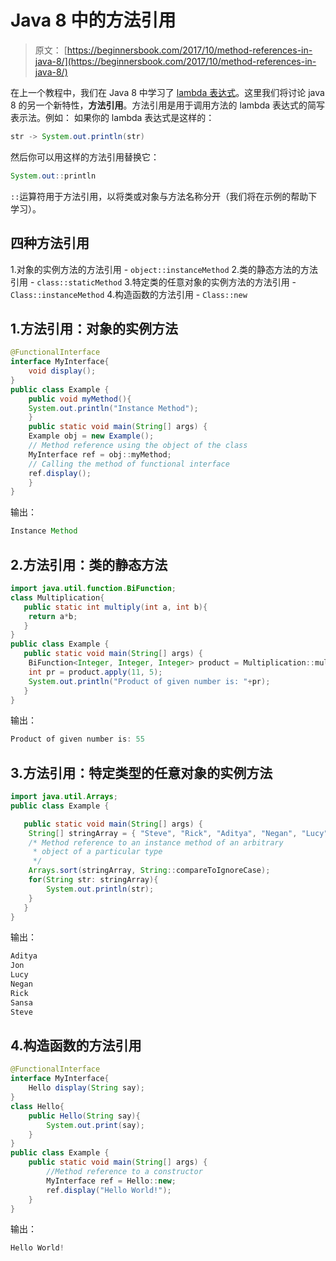 # Java 8 中的方法引用

> 原文： [https://beginnersbook.com/2017/10/method-references-in-java-8/](https://beginnersbook.com/2017/10/method-references-in-java-8/)

在上一个教程中，我们在 Java 8 中学习了 [lambda 表达式](https://beginnersbook.com/2017/10/java-lambda-expressions-tutorial-with-examples/)。这里我们将讨论 java 8 的另一个新特性，**方法引用**。方法引用是用于调用方法的 lambda 表达式的简写表示法。例如：
如果你的 lambda 表达式是这样的：

```java
str -> System.out.println(str)
```

然后你可以用这样的方法引用替换它：

```java
System.out::println
```

`::`运算符用于方法引用，以将类或对象与方法名称分开（我们将在示例的帮助下学习）。

## 四种方法引用

1.对象的实例方法的方法引用 - `object::instanceMethod`
2.类的静态方法的方法引用 - `class::staticMethod`
3.特定类的任意对象的实例方法的方法引用 - `Class::instanceMethod`
4.构造函数的方法引用 - `Class::new`

## 1.方法引用：对象的实例方法

```java
@FunctionalInterface 
interface MyInterface{  
    void display();  
}  
public class Example {  
    public void myMethod(){  
	System.out.println("Instance Method");  
    }  
    public static void main(String[] args) {  
	Example obj = new Example();   
	// Method reference using the object of the class
	MyInterface ref = obj::myMethod;  
	// Calling the method of functional interface  
	ref.display();  
    }  
}
```

输出：

```java
Instance Method
```

## 2.方法引用：类的静态方法

```java
import java.util.function.BiFunction;  
class Multiplication{  
   public static int multiply(int a, int b){  
	return a*b;  
   }  
}  
public class Example {  
   public static void main(String[] args) {  
	BiFunction<Integer, Integer, Integer> product = Multiplication::multiply;  
	int pr = product.apply(11, 5);  
	System.out.println("Product of given number is: "+pr);  
   }  
}
```

输出：

```java
Product of given number is: 55
```

## 3.方法引用：特定类型的任意对象的实例方法

```java
import java.util.Arrays;
public class Example {  

   public static void main(String[] args) {  
	String[] stringArray = { "Steve", "Rick", "Aditya", "Negan", "Lucy", "Sansa", "Jon"};
	/* Method reference to an instance method of an arbitrary 
	 * object of a particular type
	 */
	Arrays.sort(stringArray, String::compareToIgnoreCase);
	for(String str: stringArray){
		System.out.println(str);
	}
   }  
}
```

输出：

```java
Aditya
Jon
Lucy
Negan
Rick
Sansa
Steve
```

## 4.构造函数的方法引用

```java
@FunctionalInterface 
interface MyInterface{  
    Hello display(String say);  
}  
class Hello{  
    public Hello(String say){  
        System.out.print(say);  
    }  
}  
public class Example {  
    public static void main(String[] args) { 
    	//Method reference to a constructor
        MyInterface ref = Hello::new;  
        ref.display("Hello World!");  
    }  
}
```

输出：

```java
Hello World!
```